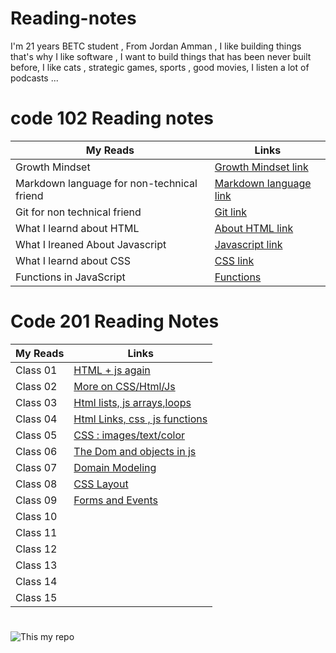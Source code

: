 # Reading-notes
I'm 21 years BETC student , From Jordan Amman , I like building things that's why I like software , I  want to build things that has been never built before, I like cats , strategic games, sports , good movies, I listen a lot of podcasts ...

#  

# code 102 Reading notes

My Reads |Links
------------ | -------------
Growth Mindset  | [Growth Mindset link](https://abdallah-abu-hussein.github.io/reading-notes/Growth%20mindset)
Markdown language for  non-technical friend  | [Markdown language link](https://abdallah-abu-hussein.github.io/reading-notes/Read01)
Git for non technical friend | [Git link](https://abdallah-abu-hussein.github.io/reading-notes/Read02)
What I learnd about HTML | [About HTML link](https://abdallah-abu-hussein.github.io/reading-notes/Read03)
What I lreaned About Javascript | [Javascript link](https://abdallah-abu-hussein.github.io/reading-notes/Read04)
What I learnd about CSS |  [CSS link](https://abdallah-abu-hussein.github.io/reading-notes/Read05)
Functions in JavaScript  | [Functions](https://abdallah-abu-hussein.github.io/reading-notes/Read07)

#

# Code 201 Reading Notes

My Reads |    Links
------------ | -------------
Class 01   | [HTML + js again](https://abdallah-abu-hussein.github.io/reading-notes/class-01)
Class 02   | [More on CSS/Html/Js](https://abdallah-abu-hussein.github.io/reading-notes/class-02)
Class 03   |[Html lists, js arrays,loops](https://abdallah-abu-hussein.github.io/reading-notes/class-03)
Class 04   |[Html Links, css , js functions](https://abdallah-abu-hussein.github.io/reading-notes/class-04)
Class 05   |[CSS : images/text/color](https://abdallah-abu-hussein.github.io/reading-notes/class-05)
Class 06   |[The Dom and objects in js](https://abdallah-abu-hussein.github.io/reading-notes/class-06)
Class 07   |[Domain Modeling](https://abdallah-abu-hussein.github.io/reading-notes/class-07)
Class 08   |[CSS Layout](https://abdallah-abu-hussein.github.io/reading-notes/class-08)
Class 09   |[Forms and Events](https://abdallah-abu-hussein.github.io/reading-notes/class-09)
Class 10   |[]()
Class 11   |[]()
Class 12   |[]()
Class 13   |[]()
Class 14   |[]()
Class 15   |[]()

#
![This my repo](https://i.redd.it/66pe7g9wtnr21.jpg)
#